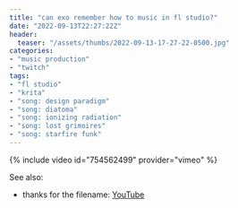 ```yaml
---
title: "can exo remember how to music in fl studio?"
date: "2022-09-13T22:27:22Z"
header:
  teaser: "/assets/thumbs/2022-09-13-17-27-22-0500.jpg"
categories:
- "music production"
- "twitch"
tags:
- "fl studio"
- "krita"
- "song: design paradigm"
- "song: diatoma"
- "song: ionizing radiation"
- "song: lost grimoires"
- "song: starfire funk"
---
```

{% include video id="754562499" provider="vimeo" %}

See also:
* thanks for the filename: [YouTube](https://www.youtube.com/watch?v=et-mfPKE3jo)